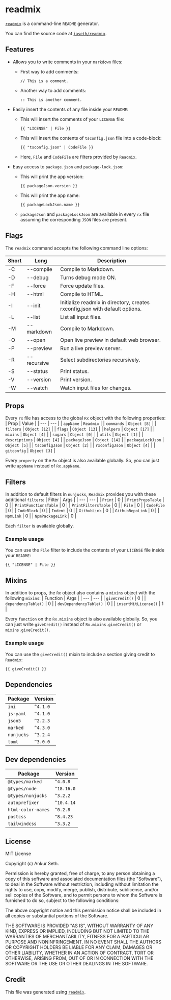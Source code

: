 
# readmix

[`readmix`](https://www.npmjs.com/package/readmix) is a command-line `README` generator.

You can find the source code at [`iaseth/readmix`](https://github.com/iaseth/readmix).



## Features
* Allows you to write comments in your `markdown` files:

    * First way to add comments:
        ```
        // This is a comment.
        ```

    * Another way to add comments:
        ```
        :: This is another comment.
        ```

* Easily insert the contents of any file inside your `README`:

    * This will insert the comments of your `LICENSE` file:
        ```
        {{ "LICENSE" | File }}
        ```

    * This will insert the contents of `tsconfig.json` file into a code-block:
        ```
        {{ "tsconfig.json" | CodeFile }}
        ```

    * Here, `File` and `CodeFile` are filters provided by `Readmix`.

* Easy access to `package.json` and `package-lock.json`:

    * This will print the app version:
        ```
        {{ packageJson.version }}
        ```

    * This will print the app name:
        ```
        {{ packageLockJson.name }}
        ```

    * `packageJson` and `packageLockJson` are available in every `rx` file assuming the corresponding `JSON` files are present.



## Flags

The  `readmix` command accepts the following command line options:

| Short | Long | Description |
| --- | --- | --- |
| -C | --compile | Compile to Markdown. |
| -D | --debug | Turns debug mode ON. |
| -F | --force | Force update files. |
| -H | --html | Compile to HTML. |
| -I | --init | Initialize readmix in directory, creates rxconfig.json with default options. |
| -L | --list | List all input files. |
| -M | --markdown | Compile to Markdown. |
| -O | --open | Open live preview in default web browser. |
| -P | --preview | Run a live preview server. |
| -R | --recursive | Select subdirectories recursively. |
| -S | --status | Print status. |
| -V | --version | Print version. |
| -W | --watch | Watch input files for changes. |



## Props

Every `rx` file has access to the global `Rx` object with the following properties:
| Prop | Value |
| --- | --- |
| `appName` | `Readmix` |
| `commands` | `Object [8]` |
| `filters` | `Object [12]` |
| `flags` | `Object [13]` |
| `helpers` | `Object [17]` |
| `mixins` | `Object [4]` |
| `sugars` | `Object [0]` |
| `utils` | `Object [1]` |
| `descriptions` | `Object [4]` |
| `packageJson` | `Object [14]` |
| `packageLockJson` | `Object [5]` |
| `tsconfigJson` | `Object [2]` |
| `rxconfigJson` | `Object [4]` |
| `gitconfig` | `Object [3]` |


Every `property` on the `Rx` object is also available globally.
So, you can just write `appName` instead of `Rx.appName`.



## Filters

In addition to default filters in `nunjucks`, `Readmix` provides you with these additional `filters`:
| Filter | Args |
| --- | --- |
| `Print` | 0 |
| `PrintPropsTable` | 0 |
| `PrintFunctionsTable` | 0 |
| `PrintFiltersTable` | 0 |
| `File` | 0 |
| `CodeFile` | 0 |
| `CodeBlock` | 0 |
| `Indent` | 0 |
| `GithubLink` | 0 |
| `GithubRepoLink` | 0 |
| `NpmLink` | 0 |
| `NpmPackageLink` | 0 |

Each `filter` is available globally.


### Example usage
You can use the `File` filter to include the contents of your `LICENSE` file inside your `README`:

```
{{ "LICENSE" | File }}
```



## Mixins

In addition to props, the `Rx` object also contains a `mixins` object with the following `mixins`:
| Function | Args |
| --- | --- |
| `giveCredit()` | 0 |
| `dependencyTable()` | 0 |
| `devDependencyTable()` | 0 |
| `insertMitLicense()` | 1 |


Every `function` on the `Rx.mixins` object is also available globally.
So, you can just write `giveCredit()` instead of `Rx.mixins.giveCredit()` or `mixins.giveCredit()`.

### Example usage
You can use the `giveCredit()` mixin to include a section giving credit to `Readmix`:

```
{{ giveCredit() }}
```



## Dependencies
| Package | Version |
| --- | --- |
| `ini` | `^4.1.0` |
| `js-yaml` | `^4.1.0` |
| `json5` | `^2.2.3` |
| `marked` | `^4.3.0` |
| `nunjucks` | `^3.2.4` |
| `toml` | `^3.0.0` |



## Dev dependencies
| Package | Version |
| --- | --- |
| `@types/marked` | `^4.0.8` |
| `@types/node` | `^18.16.0` |
| `@types/nunjucks` | `^3.2.2` |
| `autoprefixer` | `^10.4.14` |
| `html-color-names` | `^0.2.8` |
| `postcss` | `^8.4.23` |
| `tailwindcss` | `^3.3.2` |



## License
MIT License

Copyright (c) Ankur Seth.

Permission is hereby granted, free of charge, to any person obtaining a copy
of this software and associated documentation files (the "Software"), to deal
in the Software without restriction, including without limitation the rights
to use, copy, modify, merge, publish, distribute, sublicense, and/or sell
copies of the Software, and to permit persons to whom the Software is
furnished to do so, subject to the following conditions:

The above copyright notice and this permission notice shall be included in all
copies or substantial portions of the Software.

THE SOFTWARE IS PROVIDED "AS IS", WITHOUT WARRANTY OF ANY KIND, EXPRESS OR
IMPLIED, INCLUDING BUT NOT LIMITED TO THE WARRANTIES OF MERCHANTABILITY,
FITNESS FOR A PARTICULAR PURPOSE AND NONINFRINGEMENT. IN NO EVENT SHALL THE
AUTHORS OR COPYRIGHT HOLDERS BE LIABLE FOR ANY CLAIM, DAMAGES OR OTHER
LIABILITY, WHETHER IN AN ACTION OF CONTRACT, TORT OR OTHERWISE, ARISING FROM,
OUT OF OR IN CONNECTION WITH THE SOFTWARE OR THE USE OR OTHER DEALINGS IN THE
SOFTWARE.


## Credit

This file was generated using [`readmix`](https://github.com/iaseth/readmix).


